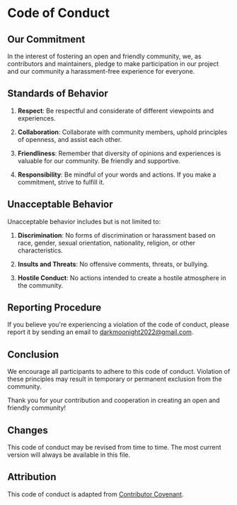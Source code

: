 # Code of Conduct

## Our Commitment

In the interest of fostering an open and friendly community, we, as contributors and maintainers, pledge to make participation in our project and our community a harassment-free experience for everyone.

## Standards of Behavior

1. **Respect**: Be respectful and considerate of different viewpoints and experiences.

2. **Collaboration**: Collaborate with community members, uphold principles of openness, and assist each other.

3. **Friendliness**: Remember that diversity of opinions and experiences is valuable for our community. Be friendly and supportive.

4. **Responsibility**: Be mindful of your words and actions. If you make a commitment, strive to fulfill it.

## Unacceptable Behavior

Unacceptable behavior includes but is not limited to:

1. **Discrimination**: No forms of discrimination or harassment based on race, gender, sexual orientation, nationality, religion, or other characteristics.

2. **Insults and Threats**: No offensive comments, threats, or bullying.

3. **Hostile Conduct**: No actions intended to create a hostile atmosphere in the community.

## Reporting Procedure

If you believe you're experiencing a violation of the code of conduct, please report it by sending an email to darkmoonight2022@gmail.com.

## Conclusion

We encourage all participants to adhere to this code of conduct. Violation of these principles may result in temporary or permanent exclusion from the community.

Thank you for your contribution and cooperation in creating an open and friendly community!

## Changes

This code of conduct may be revised from time to time. The most current version will always be available in this file.

## Attribution

This code of conduct is adapted from [Contributor Covenant](https://www.contributor-covenant.org/).